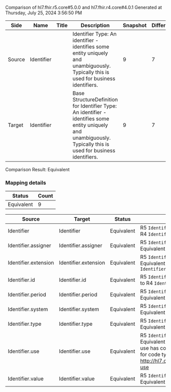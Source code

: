 Comparison of hl7.fhir.r5.core#5.0.0 and hl7.fhir.r4.core#4.0.1
Generated at Thursday, July 25, 2024 3:56:50 PM

| Side | Name | Title | Description | Snapshot | Differential |
| --- | --- | --- | --- | --- | --- |
| Source | Identifier |  | Identifier Type: An identifier - identifies some entity uniquely and unambiguously. Typically this is used for business identifiers. | 9 | 7 |
| Target | Identifier |  | Base StructureDefinition for Identifier Type: An identifier - identifies some entity uniquely and unambiguously. Typically this is used for business identifiers. | 9 | 7 |


Comparison Result: Equivalent


### Mapping details

| Status | Count |
| ------ | ----- |
Equivalent | 9 |


| Source | Target | Status | Message |
| ------ | ------ | ------ | ------- |
| Identifier | Identifier | Equivalent | R5 `Identifier` maps as Equivalent to R4 `Identifier` |
| Identifier.assigner | Identifier.assigner | Equivalent | R5 `Identifier.assigner` maps as Equivalent to R4 `Identifier.assigner` |
| Identifier.extension | Identifier.extension | Equivalent | R5 `Identifier.extension` maps as Equivalent to R4 `Identifier.extension` |
| Identifier.id | Identifier.id | Equivalent | R5 `Identifier.id` maps as Equivalent to R4 `Identifier.id` |
| Identifier.period | Identifier.period | Equivalent | R5 `Identifier.period` maps as Equivalent to R4 `Identifier.period` |
| Identifier.system | Identifier.system | Equivalent | R5 `Identifier.system` maps as Equivalent to R4 `Identifier.system` |
| Identifier.type | Identifier.type | Equivalent | R5 `Identifier.type` maps as Equivalent to R4 `Identifier.type` |
| Identifier.use | Identifier.use | Equivalent | R5 `Identifier.use` maps as Equivalent to R4 `Identifier.use` - use has compatible required binding for code type: http://hl7.org/fhir/ValueSet/identifier-use|5.0.0 and http://hl7.org/fhir/ValueSet/identifier-use|4.0.1 (Equivalent) |
| Identifier.value | Identifier.value | Equivalent | R5 `Identifier.value` maps as Equivalent to R4 `Identifier.value` |

